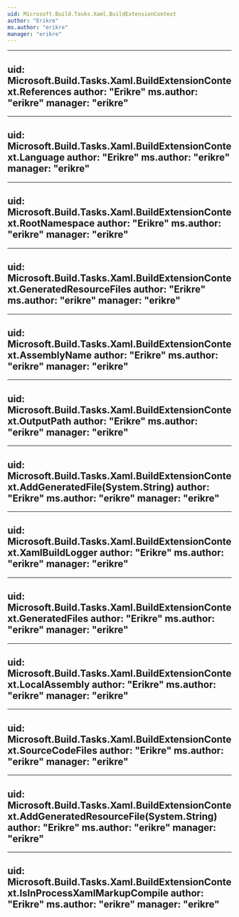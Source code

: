 ```yaml
---
uid: Microsoft.Build.Tasks.Xaml.BuildExtensionContext
author: "Erikre"
ms.author: "erikre"
manager: "erikre"
---
```


---
uid: Microsoft.Build.Tasks.Xaml.BuildExtensionContext.References
author: "Erikre"
ms.author: "erikre"
manager: "erikre"
---

---
uid: Microsoft.Build.Tasks.Xaml.BuildExtensionContext.Language
author: "Erikre"
ms.author: "erikre"
manager: "erikre"
---

---
uid: Microsoft.Build.Tasks.Xaml.BuildExtensionContext.RootNamespace
author: "Erikre"
ms.author: "erikre"
manager: "erikre"
---

---
uid: Microsoft.Build.Tasks.Xaml.BuildExtensionContext.GeneratedResourceFiles
author: "Erikre"
ms.author: "erikre"
manager: "erikre"
---

---
uid: Microsoft.Build.Tasks.Xaml.BuildExtensionContext.AssemblyName
author: "Erikre"
ms.author: "erikre"
manager: "erikre"
---

---
uid: Microsoft.Build.Tasks.Xaml.BuildExtensionContext.OutputPath
author: "Erikre"
ms.author: "erikre"
manager: "erikre"
---

---
uid: Microsoft.Build.Tasks.Xaml.BuildExtensionContext.AddGeneratedFile(System.String)
author: "Erikre"
ms.author: "erikre"
manager: "erikre"
---

---
uid: Microsoft.Build.Tasks.Xaml.BuildExtensionContext.XamlBuildLogger
author: "Erikre"
ms.author: "erikre"
manager: "erikre"
---

---
uid: Microsoft.Build.Tasks.Xaml.BuildExtensionContext.GeneratedFiles
author: "Erikre"
ms.author: "erikre"
manager: "erikre"
---

---
uid: Microsoft.Build.Tasks.Xaml.BuildExtensionContext.LocalAssembly
author: "Erikre"
ms.author: "erikre"
manager: "erikre"
---

---
uid: Microsoft.Build.Tasks.Xaml.BuildExtensionContext.SourceCodeFiles
author: "Erikre"
ms.author: "erikre"
manager: "erikre"
---

---
uid: Microsoft.Build.Tasks.Xaml.BuildExtensionContext.AddGeneratedResourceFile(System.String)
author: "Erikre"
ms.author: "erikre"
manager: "erikre"
---

---
uid: Microsoft.Build.Tasks.Xaml.BuildExtensionContext.IsInProcessXamlMarkupCompile
author: "Erikre"
ms.author: "erikre"
manager: "erikre"
---
